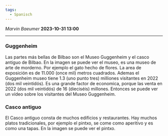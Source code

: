 ```yaml
---
tags:
  - Spanisch
---
```

*Marvin Baeumer* **2023-10-31 13:00**

---

### Guggenheim 
Las partes más bellas de Bilbao son el Museo Guggenheim y el casco antiguo de Bilbao. En la imagen se puede ver el museo, es una museo de arte de morderno. Por ejemplo el gato hecho de flores. La area de exposición es de 11.000 (once mil) metros cuadrados. Ademas el Guggenheim museo tiene 1.3 (uno punto tres) milliones visitantes en 2022 (dos mil veintidós). Es una grande factor de economica, porque las venta en 2022 (dos mil veintidós) de 16 (dieciséis) millones. Entonces se puede ver un vídeo sobre los visitantes del Museo Guggenheim.
### Casco antiguo
El Casco antiguo consta de muchos edificios y restaurantes. Hay muchos platos tradicionales, por ejemplo el pintxo, se come como aperitivo y es como una tapas. En la imagen se puede ver el pintxo.